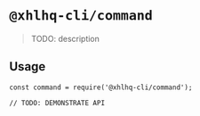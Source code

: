 # `@xhlhq-cli/command`

> TODO: description

## Usage

```
const command = require('@xhlhq-cli/command');

// TODO: DEMONSTRATE API
```
